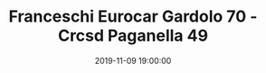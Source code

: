 ---
title: Franceschi Eurocar Gardolo 70 - Crcsd Paganella 49
date: 2019-11-09 19:00:00
squadra-a: Franceschi Eurocar Gardolo
punteggio-a: 49
squadra-b: Crcsd Paganella
punteggio-b: 70
partite/squadra: serie-d-19-20
luogo: Centro Sportivo Trento Nord
categoria: serie d
---